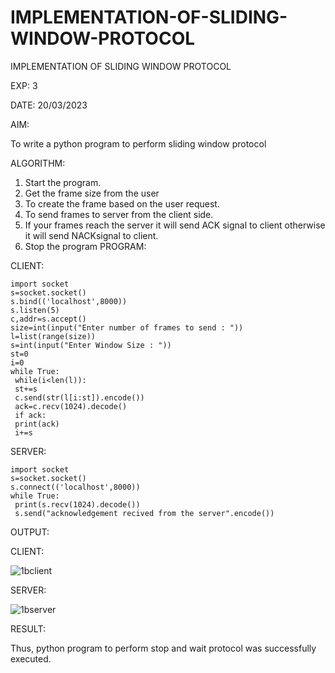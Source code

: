 # IMPLEMENTATION-OF-SLIDING-WINDOW-PROTOCOL
IMPLEMENTATION OF SLIDING WINDOW PROTOCOL    



EXP: 3

DATE: 20/03/2023


AIM:

To write a python program to perform sliding window protocol


ALGORITHM:

1. Start the program.
2. Get the frame size from the user
3. To create the frame based on the user request.
4. To send frames to server from the client side.
5. If your frames reach the server it will send ACK signal to client otherwise it
will send NACKsignal to client.
6. Stop the program
PROGRAM:


CLIENT:
```
import socket
s=socket.socket()
s.bind(('localhost',8000))
s.listen(5)
c,addr=s.accept()
size=int(input("Enter number of frames to send : "))
l=list(range(size))
s=int(input("Enter Window Size : "))
st=0
i=0
while True:
 while(i<len(l)):
 st+=s
 c.send(str(l[i:st]).encode())
 ack=c.recv(1024).decode()
 if ack:
 print(ack)
 i+=s
 ```
 
 
 
SERVER:

```
import socket
s=socket.socket()
s.connect(('localhost',8000))
while True:
 print(s.recv(1024).decode())
 s.send("acknowledgement recived from the server".encode())
 ```
 
 
OUTPUT:


CLIENT:

![1bclient](https://github.com/MaheshMuthuL/IMPLEMENTATION-OF-SLIDING-WINDOW-PROTOCOL/assets/135570619/6fd2bd0f-7aaa-4ca6-a92a-10597dcffb62)









SERVER:


![1bserver](https://github.com/MaheshMuthuL/IMPLEMENTATION-OF-SLIDING-WINDOW-PROTOCOL/assets/135570619/cac98003-fb46-4ee5-97e4-aeec4da5c65a)











RESULT:

Thus, python program to perform stop and wait protocol was successfully executed.
